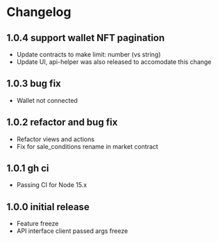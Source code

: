 # Changelog

## 1.0.4 support wallet NFT pagination

- Update contracts to make limit: number (vs string)
- Update UI, api-helper was also released to accomodate this change

## 1.0.3 bug fix

- Wallet not connected

## 1.0.2 refactor and bug fix

- Refactor views and actions
- Fix for sale_conditions rename in market contract

## 1.0.1 gh ci

- Passing CI for Node 15.x

## 1.0.0 initial release

- Feature freeze
- API interface client passed args freeze
